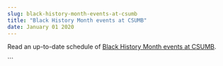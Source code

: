 ```yaml
---
slug: black-history-month-events-at-csumb
title: "Black History Month events at CSUMB"
date: January 01 2020
---
```


 
<p>
  Read an up&#45;to&#45;date schedule of
  <a href="https://activities.csumb.edu/heritage&#45;months"
    >Black History Month events at CSUMB</a
  >.
</p>
```
